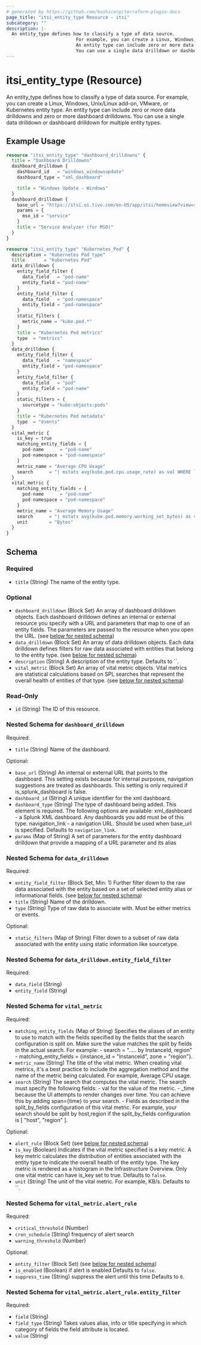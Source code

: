 ```yaml
---
# generated by https://github.com/hashicorp/terraform-plugin-docs
page_title: "itsi_entity_type Resource - itsi"
subcategory: ""
description: |-
  An entity_type defines how to classify a type of data source.
                          For example, you can create a Linux, Windows, Unix/Linux add-on, VMware, or Kubernetes entity type.
                          An entity type can include zero or more data drilldowns and zero or more dashboard drilldowns.
                          You can use a single data drilldown or dashboard drilldown for multiple entity types.
---
```


# itsi_entity_type (Resource)

An entity_type defines how to classify a type of data source.
						For example, you can create a Linux, Windows, Unix/Linux add-on, VMware, or Kubernetes entity type.
						An entity type can include zero or more data drilldowns and zero or more dashboard drilldowns.
						You can use a single data drilldown or dashboard drilldown for multiple entity types.

## Example Usage

```terraform
resource "itsi_entity_type" "dashboard_drilldowns" {
  title = "Dashboard Drilldowns"
  dashboard_drilldown {
    dashboard_id   = "windows_windowsupdate"
    dashboard_type = "xml_dashboard"

    title = "Windows Update - Windows"
  }
  dashboard_drilldown {
    base_url = "https://itsi.oi.tivo.com/en-US/app/itsi/homeview?view=standard&viewType=service_topology&earliest=-60m%40m&latest=now"
    params = {
      mso_id = "service"
    }
    title = "Service Analyzer (for MSO)"
  }
}

resource "itsi_entity_type" "Kubernetes_Pod" {
  description = "Kubernetes Pod type"
  title       = "Kubernetes Pod"
  data_drilldown {
    entity_field_filter {
      data_field   = "pod-name"
      entity_field = "pod-name"
    }
    entity_field_filter {
      data_field   = "pod-namespace"
      entity_field = "pod-namespace"
    }
    static_filters {
      metric_name = "kube.pod.*"
    }
    title = "Kubernetes Pod metrics"
    type  = "metrics"
  }
  data_drilldown {
    entity_field_filter {
      data_field   = "namespace"
      entity_field = "pod-namespace"
    }
    entity_field_filter {
      data_field   = "pod"
      entity_field = "pod-name"
    }
    static_filters = {
      sourcetype = "kube:objects:pods"
    }
    title = "Kubernetes Pod metadata"
    type  = "events"
  }
  vital_metric {
    is_key = true
    matching_entity_fields = {
      pod-name      = "pod-name"
      pod-namespace = "pod-namespace"
    }
    metric_name = "Average CPU Usage"
    search      = "| mstats avg(kube.pod.cpu.usage_rate) as val WHERE `itsi_entity_type_k8s_pod_metrics_indexes` by pod-name, pod-namespace span=5m"
  }
  vital_metric {
    matching_entity_fields = {
      pod-name      = "pod-name"
      pod-namespace = "pod-namespace"
    }
    metric_name = "Average Memory Usage"
    search      = "| mstats avg(kube.pod.memory.working_set_bytes) as val WHERE `itsi_entity_type_k8s_pod_metrics_indexes` by pod-name, pod-namespace span=5m"
    unit        = "Bytes"
  }
}
```

<!-- schema generated by tfplugindocs -->
## Schema

### Required

- `title` (String) The name of the entity type.

### Optional

- `dashboard_drilldown` (Block Set) An array of dashboard drilldown objects. Each dashboard drilldown defines an internal or external resource you specify with a URL and parameters that map to one of an entity fields. The parameters are passed to the resource when you open the URL. (see [below for nested schema](#nestedblock--dashboard_drilldown))
- `data_drilldown` (Block Set) An array of data drilldown objects. Each data drilldown defines filters for raw data associated with entities that belong to the entity type. (see [below for nested schema](#nestedblock--data_drilldown))
- `description` (String) A description of the entity type. Defaults to ``.
- `vital_metric` (Block Set) An array of vital metric objects. Vital metrics are statistical calculations based on
							  SPL searches that represent the overall health of entities of that type. (see [below for nested schema](#nestedblock--vital_metric))

### Read-Only

- `id` (String) The ID of this resource.

<a id="nestedblock--dashboard_drilldown"></a>
### Nested Schema for `dashboard_drilldown`

Required:

- `title` (String) Name of the dashboard.

Optional:

- `base_url` (String) An internal or external URL that points to the dashboard. This setting exists because for internal purposes, navigation suggestions are treated as dashboards.
							This setting is only required if is_splunk_dashboard is false.
- `dashboard_id` (String) A unique identifier for the xml dashboard.
- `dashboard_type` (String) The type of dashboard being added. This element is required. The following options are available:
							xml_dashboard - a Splunk XML dashboard. Any dashboards you add must be of this type.
							navigation_link - a navigation URL. Should be used when base_url is specified. Defaults to `navigation_link`.
- `params` (Map of String) A set of parameters for the entity dashboard drilldown that provide a mapping of a URL parameter and its alias


<a id="nestedblock--data_drilldown"></a>
### Nested Schema for `data_drilldown`

Required:

- `entity_field_filter` (Block Set, Min: 1) Further filter down to the raw data associated with the entity
						  based on a set of selected entity alias or informational fields. (see [below for nested schema](#nestedblock--data_drilldown--entity_field_filter))
- `title` (String) Name of the drilldown.
- `type` (String) Type of raw data to associate with. Must be either metrics or events.

Optional:

- `static_filters` (Map of String) Filter down to a subset of raw data associated with the entity using static information like sourcetype.

<a id="nestedblock--data_drilldown--entity_field_filter"></a>
### Nested Schema for `data_drilldown.entity_field_filter`

Required:

- `data_field` (String)
- `entity_field` (String)



<a id="nestedblock--vital_metric"></a>
### Nested Schema for `vital_metric`

Required:

- `matching_entity_fields` (Map of String) Specifies the aliases of an entity to use to match with the fields specified by the fields that the search configuration is split on.
						Make sure the value matches the split by fields in the actual search.
						For example:
							- search = "..... by InstanceId, region"
							- matching_entity_fields = {instance_id = "InstanceId", zone = "region"}.
- `metric_name` (String) The title of the vital metric. When creating vital metrics,
					  it's a best practice to include the aggregation method and the name of the metric being calculated.
					  For example, Average CPU usage.
- `search` (String) The search that computes the vital metric. The search must specify the following fields:
							- val for the value of the metric.
							- _time because the UI attempts to render changes over time. You can achieve this by adding span={time} to your search.
							- Fields as described in the split_by_fields configuration of this vital metric.
							For example, your search should be split by host,region if the split_by_fields configuration is [ "host", "region" ].

Optional:

- `alert_rule` (Block Set) (see [below for nested schema](#nestedblock--vital_metric--alert_rule))
- `is_key` (Boolean) Indicates if the vital metric specified is a key metric.
						A key metric calculates the distribution of entities associated with the entity type to indicate the overall health of the entity type.
						The key metric is rendered as a histogram in the Infrastructure Overview. Only one vital metric can have is_key set to true.  Defaults to `false`.
- `unit` (String) The unit of the vital metric. For example, KB/s.  Defaults to ``.

<a id="nestedblock--vital_metric--alert_rule"></a>
### Nested Schema for `vital_metric.alert_rule`

Required:

- `critical_threshold` (Number)
- `cron_schedule` (String) frequency of alert search
- `warning_threshold` (Number)

Optional:

- `entity_filter` (Block Set) (see [below for nested schema](#nestedblock--vital_metric--alert_rule--entity_filter))
- `is_enabled` (Boolean) if alert is enabled Defaults to `false`.
- `suppress_time` (String) suppress the alert until this time Defaults to `0`.

<a id="nestedblock--vital_metric--alert_rule--entity_filter"></a>
### Nested Schema for `vital_metric.alert_rule.entity_filter`

Required:

- `field` (String)
- `field_type` (String) Takes values alias, info or title specifying in which category of fields the field attribute is located.
- `value` (String)
